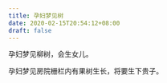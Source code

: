 ```yaml
---
title: 孕妇梦见树
date: 2020-02-15T20:54:12+08:00
draft: false
---
```


孕妇梦见柳树，会生女儿。

孕妇梦见房院栅栏内有果树生长，将要生下贵子。
